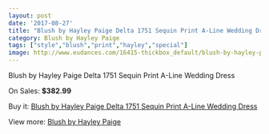 ```yaml
---
layout: post
date: '2017-08-27'
title: "Blush by Hayley Paige Delta 1751 Sequin Print A-Line Wedding Dress"
category: Blush by Hayley Paige
tags: ["style","blush","print","hayley","special"]
image: http://www.eudances.com/16415-thickbox_default/blush-by-hayley-paige-delta-1751-sequin-print-a-line-wedding-dress.jpg
---
```

Blush by Hayley Paige Delta 1751 Sequin Print A-Line Wedding Dress

On Sales: **$382.99**
<a href="https://www.eudances.com/en/blush-by-hayley-paige/4835-blush-by-hayley-paige-delta-1751-sequin-print-a-line-wedding-dress.html"><amp-img layout="responsive" width="600" height="600" src="//www.eudances.com/16415-thickbox_default/blush-by-hayley-paige-delta-1751-sequin-print-a-line-wedding-dress.jpg" alt="Blush by Hayley Paige Delta 1751 Sequin Print A-Line Wedding Dress 0" /></a>
<a href="https://www.eudances.com/en/blush-by-hayley-paige/4835-blush-by-hayley-paige-delta-1751-sequin-print-a-line-wedding-dress.html"><amp-img layout="responsive" width="600" height="600" src="//www.eudances.com/16417-thickbox_default/blush-by-hayley-paige-delta-1751-sequin-print-a-line-wedding-dress.jpg" alt="Blush by Hayley Paige Delta 1751 Sequin Print A-Line Wedding Dress 1" /></a>
<a href="https://www.eudances.com/en/blush-by-hayley-paige/4835-blush-by-hayley-paige-delta-1751-sequin-print-a-line-wedding-dress.html"><amp-img layout="responsive" width="600" height="600" src="//www.eudances.com/16416-thickbox_default/blush-by-hayley-paige-delta-1751-sequin-print-a-line-wedding-dress.jpg" alt="Blush by Hayley Paige Delta 1751 Sequin Print A-Line Wedding Dress 2" /></a>

Buy it: [Blush by Hayley Paige Delta 1751 Sequin Print A-Line Wedding Dress](https://www.eudances.com/en/blush-by-hayley-paige/4835-blush-by-hayley-paige-delta-1751-sequin-print-a-line-wedding-dress.html "Blush by Hayley Paige Delta 1751 Sequin Print A-Line Wedding Dress")

View more: [Blush by Hayley Paige](https://www.eudances.com/en/90-blush-by-hayley-paige "Blush by Hayley Paige")